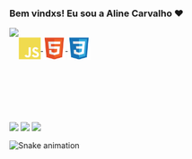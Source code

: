 ### Bem vindxs! Eu sou a Aline Carvalho ❤️

<div align="center">
  <a href="https://github.com/alinecarvalhoz">
  <img height="150em" align="left" src="https://github-readme-stats.vercel.app/api/top-langs/?username=alinecarvalhoz&layout=compact&langs_count=7&theme=omni"/>
</div>
  <div style="display: inline_block"><br>
  <img align="center" alt="Aline-Js" height="40" width="40" src="https://raw.githubusercontent.com/devicons/devicon/master/icons/javascript/javascript-plain.svg">
  <img align="center" alt="Aline-HTML" height="40" width="40" src="https://raw.githubusercontent.com/devicons/devicon/master/icons/html5/html5-original.svg">
  <img align="center" alt="Aline-CSS" height="40" width="40" src="https://raw.githubusercontent.com/devicons/devicon/master/icons/css3/css3-original.svg">
</div>
  
  <br/><br/>
  <br/><br/>
  ##
  
  <div> 
  <a href="https://instagram.com/aline_z12" target="_blank"><img src="https://img.shields.io/badge/-Instagram-%23E4405F?style=for-the-badge&logo=instagram&logoColor=white" target="_blank"></a>
  <a href = "mailto:alinecarvalho.2002@gmail.com@gmail.com"><img src="https://img.shields.io/badge/-Gmail-%23333?style=for-the-badge&logo=gmail&logoColor=white" target="_blank"></a>
  <a href="https://www.linkedin.com/in/aline-carvalho-b94931207/" target="_blank"><img src="https://img.shields.io/badge/-LinkedIn-%230077B5?style=for-the-badge&logo=linkedin&logoColor=white" target="_blank"></a> 
 
 ![Snake animation](https://github.com/alinecarvalhoz/alinecarvalhoz/blob/output/github-contribution-grid-snake.svg)
